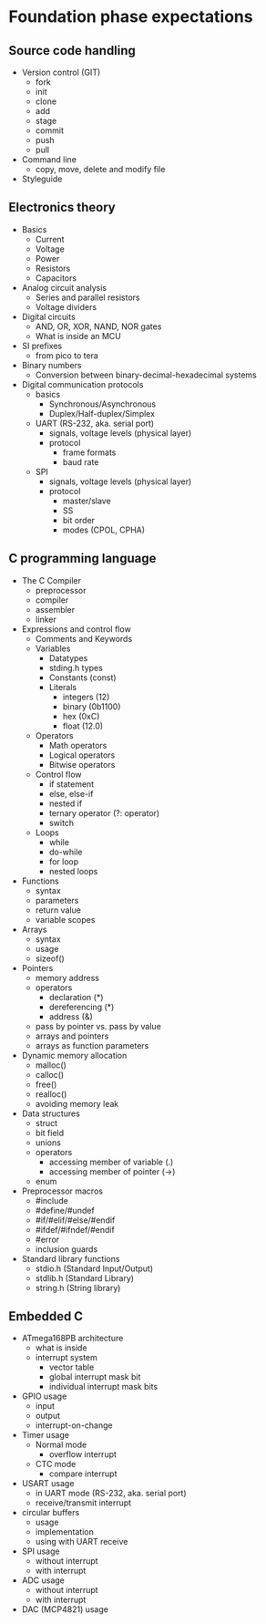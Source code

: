 # Foundation phase expectations

## Source code handling
- Version control (GIT)
    - fork
    - init
    - clone
    - add
    - stage
    - commit
    - push
    - pull
- Command line
    - copy, move, delete and modify file
- Styleguide

## Electronics theory
- Basics
    - Current
    - Voltage
    - Power
    - Resistors
    - Capacitors
- Analog circuit analysis
    - Series and parallel resistors
    - Voltage dividers
- Digital circuits
    - AND, OR, XOR, NAND, NOR gates
    - What is inside an MCU
- SI prefixes
    - from pico to tera
- Binary numbers
    - Conversion between binary-decimal-hexadecimal systems
- Digital communication protocols
    - basics
        - Synchronous/Asynchronous
        - Duplex/Half-duplex/Simplex
    - UART (RS-232, aka. serial port)
        - signals, voltage levels (physical layer)
        - protocol
            - frame formats
            - baud rate
    - SPI
        - signals, voltage levels (physical layer)
        - protocol
            - master/slave
            - SS
            - bit order
            - modes (CPOL, CPHA)

## C programming language
- The C Compiler
    - preprocessor
    - compiler
    - assembler
    - linker
- Expressions and control flow
    - Comments and Keywords
    - Variables
        - Datatypes
        - stding.h types
        - Constants (const)
        - Literals
            - integers (12)
            - binary (0b1100)
            - hex (0xC)
            - float (12.0)
    - Operators
        - Math operators
        - Logical operators
        - Bitwise operators
    - Control flow
        - if statement
        - else, else-if
        - nested if
        - ternary operator (?: operator)
        - switch
    - Loops
        - while
        - do-while
        - for loop
        - nested loops
- Functions
    - syntax
    - parameters
    - return value
    - variable scopes
- Arrays
    - syntax
    - usage
    - sizeof()
- Pointers
    - memory address
    - operators
        - declaration (\*)
        - dereferencing (\*)
        - address (&)
    - pass by pointer vs. pass by value
    - arrays and pointers
    - arrays as function parameters
- Dynamic memory allocation
    - malloc()
    - calloc()
    - free()
    - realloc()
    - avoiding memory leak
- Data structures
    - struct
    - bit field
    - unions
    - operators
        - accessing member of variable (.)
        - accessing member of pointer (->)
    - enum
- Preprocessor macros
    - #include
    - #define/#undef
    - #if/#elif/#else/#endif
    - #ifdef/#ifndef/#endif
    - #error
    - inclusion guards
- Standard library functions
    - stdio.h (Standard Input/Output)
    - stdlib.h (Standard Library)
    - string.h (String library)

## Embedded C
- ATmega168PB architecture
    - what is inside
    - interrupt system
        - vector table
        - global interrupt mask bit
        - individual interrupt mask bits
- GPIO usage
    - input
    - output
    - interrupt-on-change
- Timer usage
    - Normal mode
        - overflow interrupt
    - CTC mode
        - compare interrupt
- USART usage
    - in UART mode (RS-232, aka. serial port)
    - receive/transmit interrupt
- circular buffers
    - usage
    - implementation
    - using with UART receive
- SPI usage
    - without interrupt
    - with interrupt
- ADC usage
    - without interrupt
    - with interrupt
- DAC (MCP4821) usage
